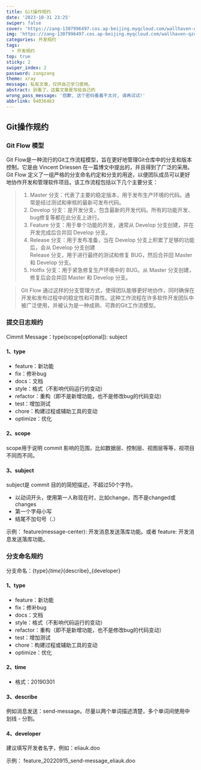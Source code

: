```yaml
---
title: Git操作规约
date: '2023-10-31 23:25'
swiper: false
cover: 'https://zang-1307996497.cos.ap-beijing.myqcloud.com/wallhaven-qzowgr.png'
img: 'https://zang-1307996497.cos.ap-beijing.myqcloud.com/wallhaven-qzowgr.png'
categories: 开发规约
tags:
  - 开发规约
top: true
sticky: 2
swiper_index: 2
password: zangzang
theme: xray
message: 私有文章，仅供自己学习使用。
abstract: 别看了，这篇文章是写给自己的
wrong_pass_message: '抱歉, 这个密码看着不太对, 请再试试!'
abbrlink: 940364b3
---
```


## Git操作规约

### Git Flow 模型

Git Flow是一种流行的Git工作流程模型，旨在更好地管理Git仓库中的分支和版本控制。它是由 Vincent Driessen 在一篇博文中提出的，并且得到了广泛的采用。
Git Flow 定义了一组严格的分支命名约定和分支的用途，以便团队成员可以更好地协作开发和管理软件项目。该工作流程包括以下几个主要分支：

> 1. Master 分支：代表了主要的稳定版本，用于发布生产环境的代码。通常是经过测试和审核的最新可发布代码。
> 2. Develop 分支：是开发分支，包含最新的开发代码。所有的功能开发、bug修复等都在此分支上进行。
> 3. Feature 分支：用于单个功能的开发，通常从 Develop 分支创建，并在开发完成后合并回 Develop 分支。
> 4. Release 分支：用于发布准备，当在 Develop 分支上积累了足够的功能后，会从 Develop 分支创建<br> Release 分支，用于进行最终的测试和修复 BUG，然后合并回 Master 和 Develop 分支。
> 5. Hotfix 分支：用于紧急修复生产环境中的 BUG。从 Master 分支创建，修复后会合并回 Master 和 Develop 分支。

> Git Flow 通过这样的分支管理方式，使得团队能够更好地协作，同时确保在开发和发布过程中的稳定性和可靠性。这种工作流程在许多软件开发团队中被广泛使用，并被认为是一种成熟、可靠的Git工作流模型。

### 提交日志规约

Cimmit Message：type(scope[optional]): subject

#### 1、type

- feature：新功能
- fix：修补bug
- docs：文档
- style：格式（不影响代码运行的变动）
- refactor：重构（即不是新增功能，也不是修改bug的代码变动）
- test：增加测试
- chore：构建过程或辅助工具的变动
- optimize：优化

#### 2、scope

scope用于说明 commit 影响的范围，比如数据层、控制层、视图层等等，视项目不同而不同。

#### 3、subject

subject是 commit 目的的简短描述，不超过50个字符。

- 以动词开头，使用第一人称现在时，比如change，而不是changed或changes
- 第一个字母小写
- 结尾不加句号（.）

示例：
feature(message-center): 开发消息发送落库功能。或者 feature: 开发消息发送落库功能。

### 分支命名规约

分支命名：{type}_{time}_{describe}_{developer}



#### 1、type


- feature：新功能
- fix：修补bug
- docs：文档
- style：格式（不影响代码运行的变动）
- refactor：重构（即不是新增功能，也不是修改bug的代码变动）
- test：增加测试
- chore：构建过程或辅助工具的变动
- optimize：优化

#### 2、time

- 格式：20190301

#### 3、describe

例如消息发送：send-message。尽量以两个单词描述清楚，多个单词间使用中划线 - 分割。

#### 4、developer

建议填写开发者名字，例如：eliauk.doo

示例：
feature_20220915_send-message_eliauk.doo
